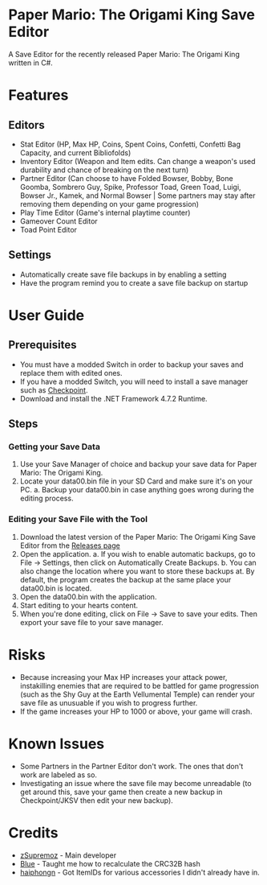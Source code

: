 # Paper Mario: The Origami King Save Editor
A Save Editor for the recently released Paper Mario: The Origami King written in C#.

# Features
## Editors
* Stat Editor (HP, Max HP, Coins, Spent Coins, Confetti, Confetti Bag Capacity, and current Bibliofolds)
* Inventory Editor (Weapon and Item edits. Can change a weapon's used durability and chance of breaking on the next turn)
* Partner Editor (Can choose to have Folded Bowser, Bobby, Bone Goomba, Sombrero Guy, Spike, Professor Toad, Green Toad, Luigi, Bowser Jr., Kamek, and Normal Bowser | Some partners may stay after removing them depending on your game progression)
* Play Time Editor (Game's internal playtime counter)
* Gameover Count Editor
* Toad Point Editor
## Settings
* Automatically create save file backups in by enabling a setting
* Have the program remind you to create a save file backup on startup

# User Guide
## Prerequisites
* You must have a modded Switch in order to backup your saves and replace them with edited ones.
* If you have a modded Switch, you will need to install a save manager such as [Checkpoint](https://github.com/FlagBrew/Checkpoint/releases/tag/v3.7.4).
* Download and install the .NET Framework 4.7.2 Runtime.

## Steps
### Getting your Save Data
1. Use your Save Manager of choice and backup your save data for Paper Mario: The Origami King.
2. Locate your data00.bin file in your SD Card and make sure it's on your PC.
 a. Backup your data00.bin in case anything goes wrong during the editing process.
 
### Editing your Save File with the Tool
1. Download the latest version of the Paper Mario: The Origami King Save Editor from the [Releases page](https://github.com/zSupremoz/Paper-Mario-TOK-Save-Editor/releases)
2. Open the application.
 a. If you wish to enable automatic backups, go to File -> Settings, then click on Automatically Create Backups.
 b. You can also change the location where you want to store these backups at. By default, the program creates the backup at the same place your data00.bin is located.
3. Open the data00.bin with the application.
4. Start editing to your hearts content.
5. When you're done editing, click on File -> Save to save your edits. Then export your save file to your save manager.

# Risks
* Because increasing your Max HP increases your attack power, instakilling enemies that are required to be battled for game progression (such as the Shy Guy at the Earth Vellumental Temple) can render your save file as unusuable if you wish to progress further.
* If the game increases your HP to 1000 or above, your game will crash.

# Known Issues
* Some Partners in the Partner Editor don't work. The ones that don't work are labeled as so.
* Investigating an issue where the save file may become unreadable (to get around this, save your game then create a new backup in Checkpoint/JKSV then edit your new backup).

# Credits
* [zSupremoz](https://twitter.com/zSupremoz) - Main developer
* [Blue](https://twitter.com/1mBlueDabadee) - Taught me how to recalculate the CRC32B hash
* [haiphongn](https://github.com/haiphongn) - Got ItemIDs for various accessories I didn't already have in.

